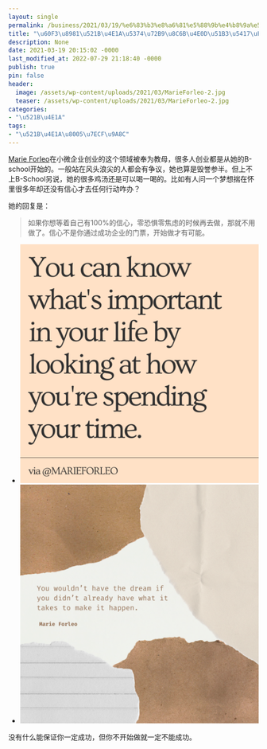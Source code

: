 ```yaml
---
layout: single
permalink: /business/2021/03/19/%e6%83%b3%e8%a6%81%e5%88%9b%e4%b8%9a%e5%8d%b4%e7%8a%b9%e8%b1%ab%e4%b8%8d%e5%86%b3%e5%90%97%ef%bc%9f/
title: "\u60F3\u8981\u521B\u4E1A\u5374\u72B9\u8C6B\u4E0D\u51B3\u5417\uFF1F"
description: None
date: 2021-03-19 20:15:02 -0000
last_modified_at: 2022-07-29 21:18:40 -0000
publish: true
pin: false
header:
  image: /assets/wp-content/uploads/2021/03/MarieForleo-2.jpg
  teaser: /assets/wp-content/uploads/2021/03/MarieForleo-2.jpg
categories:
- "\u521B\u4E1A"
tags:
- "\u521B\u4E1A\u8005\u7ECF\u9A8C"
---
```

[Marie Forleo](https://www.marieforleo.com)在小微企业创业的这个领域被奉为教母，很多人创业都是从她的B-school开始的。一般站在风头浪尖的人都会有争议，她也算是毁誉参半。但上不上B-School另说，她的很多鸡汤还是可以喝一喝的。比如有人问一个梦想揣在怀里很多年却还没有信心才去任何行动咋办？

她的回复是：

> 如果你想等着自己有100%的信心，零恐惧零焦虑的时候再去做，那就不用做了。信心不是你通过成功企业的门票，开始做才有可能。

* ![](/assets/wp-content/uploads/2021/03/MARIEFORLEO_1-2-1024x1024.png)
* ![](/assets/wp-content/uploads/2021/03/MarieForleo_2-2-1024x1024.png)

没有什么能保证你一定成功，但你不开始做就一定不能成功。
